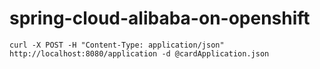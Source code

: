 # spring-cloud-alibaba-on-openshift

```
curl -X POST -H "Content-Type: application/json" http://localhost:8080/application -d @cardApplication.json
```
